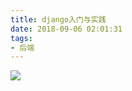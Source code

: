 ```yaml
---
title: django入门与实践
date: 2018-09-06 02:01:31
tags:
- 后端
---
```


![](../resources/django入门与实践/django入门与实践.png)